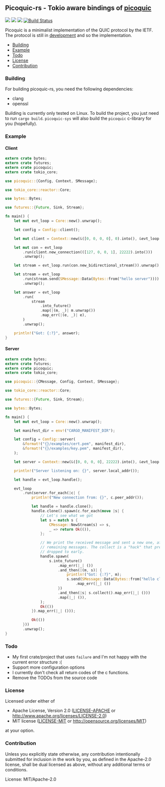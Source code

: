 ## Picoquic-rs - Tokio aware bindings of [picoquic](https://github.com/private-octopus/picoquic)
[![](https://docs.rs/picoquic/badge.svg)](https://docs.rs/picoquic/) [![](https://img.shields.io/crates/v/picoquic.svg)](https://crates.io/crates/picoquic) [![](https://img.shields.io/crates/d/picoquic.png)](https://crates.io/crates/picoquic) [![Build Status](https://travis-ci.org/bkchr/picoquic-rs.png?branch=master)](https://travis-ci.org/bkchr/picoquic-rs)

Picoquic is a minimalist implementation of the QUIC protocol by the IETF. The protocol is still
in [development](https://github.com/quicwg) and so the implementation.

* [Building](#building)
* [Example](#example)
* [Todo](#todo)
* [License](#license)
* [Contribution](#contribution)

### Building

For building picoquic-rs, you need the following dependencies:
* clang
* openssl

Building is currently only tested on Linux. To build the project, you just need to
run `cargo build`.
`picoquic-sys` will also build the `picoquic` c-library for you (hopefully).

### Example

#### Client
```rust
extern crate bytes;
extern crate futures;
extern crate picoquic;
extern crate tokio_core;

use picoquic::{Config, Context, SMessage};

use tokio_core::reactor::Core;

use bytes::Bytes;

use futures::{Future, Sink, Stream};

fn main() {
    let mut evt_loop = Core::new().unwrap();

    let config = Config::client();

    let mut client = Context::new(&([0, 0, 0, 0], 0).into(), &evt_loop.handle(), config).unwrap();

    let mut con = evt_loop
        .run(client.new_connection(([127, 0, 0, 1], 22222).into()))
        .unwrap();

    let stream = evt_loop.run(con.new_bidirectional_stream()).unwrap();

    let stream = evt_loop
        .run(stream.send(SMessage::Data(Bytes::from("hello server"))))
        .unwrap();

    let answer = evt_loop
        .run(
            stream
                .into_future()
                .map(|(m, _)| m.unwrap())
                .map_err(|(e, _)| e),
        )
        .unwrap();

    println!("Got: {:?}", answer);
}
```

#### Server
```rust
extern crate bytes;
extern crate futures;
extern crate picoquic;
extern crate tokio_core;

use picoquic::{CMessage, Config, Context, SMessage};

use tokio_core::reactor::Core;

use futures::{Future, Sink, Stream};

use bytes::Bytes;

fn main() {
    let mut evt_loop = Core::new().unwrap();

    let manifest_dir = env!("CARGO_MANIFEST_DIR");

    let config = Config::server(
        &format!("{}/examples/cert.pem", manifest_dir),
        &format!("{}/examples/key.pem", manifest_dir),
    );

    let server = Context::new(&([0, 0, 0, 0], 22222).into(), &evt_loop.handle(), config).unwrap();

    println!("Server listening on: {}", server.local_addr());

    let handle = evt_loop.handle();

    evt_loop
        .run(server.for_each(|c| {
            println!("New connection from: {}", c.peer_addr());

            let handle = handle.clone();
            handle.clone().spawn(c.for_each(move |s| {
                // Let's see what we got
                let s = match s {
                    CMessage::NewStream(s) => s,
                    _ => return Ok(()),
                };

                // We print the received message and sent a new one, after that we collect all
                // remaining messages. The collect is a "hack" that prevents that the `Stream` is
                // dropped to early.
                handle.spawn(
                    s.into_future()
                        .map_err(|_| ())
                        .and_then(|(m, s)| {
                            println!("Got: {:?}", m);
                            s.send(SMessage::Data(Bytes::from("hello client")))
                                .map_err(|_| ())
                        })
                        .and_then(|s| s.collect().map_err(|_| ()))
                        .map(|_| ()),
                );
                Ok(())
            }).map_err(|_| ()));

            Ok(())
        }))
        .unwrap();
}
```

### Todo

* My first crate/project that uses `failure` and I'm not happy with the current error structure :(
* Support more configuration options
* I currently don't check all return codes of the c functions.
* Remove the TODOs from the source code

### License

Licensed under either of

 * Apache License, Version 2.0
([LICENSE-APACHE](LICENSE-APACHE) or http://www.apache.org/licenses/LICENSE-2.0)
 * MIT license
([LICENSE-MIT](LICENSE-MIT) or http://opensource.org/licenses/MIT)

at your option.

### Contribution

Unless you explicitly state otherwise, any contribution intentionally submitted
for inclusion in the work by you, as defined in the Apache-2.0 license, shall be
dual licensed as above, without any additional terms or conditions.

License: MIT/Apache-2.0
